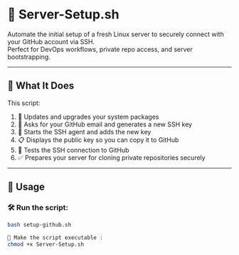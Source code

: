 # 🔧 Server-Setup.sh

Automate the initial setup of a fresh Linux server to securely connect with your GitHub account via SSH.  
Perfect for DevOps workflows, private repo access, and server bootstrapping.

---

## 📜 What It Does

This script:

1. 🧼 Updates and upgrades your system packages  
2. 📧 Asks for your GitHub email and generates a new SSH key  
3. 🔐 Starts the SSH agent and adds the new key  
4. 📋 Displays the public key so you can copy it to GitHub  
5. 🔗 Tests the SSH connection to GitHub  
6. ✅ Prepares your server for cloning private repositories securely

---

## 🚀 Usage

### 🛠️ Run the script:

```bash
bash setup-github.sh

📂 Make the script executable :
chmod +x Server-Setup.sh
